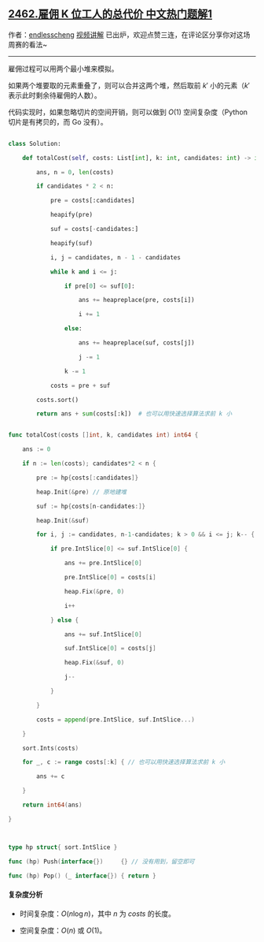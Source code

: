 ## [2462.雇佣 K 位工人的总代价 中文热门题解1](https://leetcode.cn/problems/total-cost-to-hire-k-workers/solutions/100000/liang-ge-zui-xiao-dui-mo-ni-by-endlessch-nagm)

作者：[endlesscheng](https://leetcode.cn/u/endlesscheng)
[视频讲解](https://www.bilibili.com/video/BV1Ld4y1r71H) 已出炉，欢迎点赞三连，在评论区分享你对这场周赛的看法~

---

雇佣过程可以用两个最小堆来模拟。

如果两个堆要取的元素重叠了，则可以合并这两个堆，然后取前 $k'$ 小的元素（$k'$ 表示此时剩余待雇佣的人数）。

代码实现时，如果忽略切片的空间开销，则可以做到 $O(1)$ 空间复杂度（Python 切片是有拷贝的，而 Go 没有）。

```py [sol1-Python3]
class Solution:
    def totalCost(self, costs: List[int], k: int, candidates: int) -> int:
        ans, n = 0, len(costs)
        if candidates * 2 < n:
            pre = costs[:candidates]
            heapify(pre)
            suf = costs[-candidates:]
            heapify(suf)
            i, j = candidates, n - 1 - candidates
            while k and i <= j:
                if pre[0] <= suf[0]:
                    ans += heapreplace(pre, costs[i])
                    i += 1
                else:
                    ans += heapreplace(suf, costs[j])
                    j -= 1
                k -= 1
            costs = pre + suf
        costs.sort()
        return ans + sum(costs[:k])  # 也可以用快速选择算法求前 k 小
```

```go [sol1-Go]
func totalCost(costs []int, k, candidates int) int64 {
	ans := 0
	if n := len(costs); candidates*2 < n {
		pre := hp{costs[:candidates]}
		heap.Init(&pre) // 原地建堆
		suf := hp{costs[n-candidates:]}
		heap.Init(&suf)
		for i, j := candidates, n-1-candidates; k > 0 && i <= j; k-- {
			if pre.IntSlice[0] <= suf.IntSlice[0] {
				ans += pre.IntSlice[0]
				pre.IntSlice[0] = costs[i]
				heap.Fix(&pre, 0)
				i++
			} else {
				ans += suf.IntSlice[0]
				suf.IntSlice[0] = costs[j]
				heap.Fix(&suf, 0)
				j--
			}
		}
		costs = append(pre.IntSlice, suf.IntSlice...)
	}
	sort.Ints(costs)
	for _, c := range costs[:k] { // 也可以用快速选择算法求前 k 小
		ans += c
	}
	return int64(ans)
}

type hp struct{ sort.IntSlice }
func (hp) Push(interface{})     {} // 没有用到，留空即可
func (hp) Pop() (_ interface{}) { return }
```

#### 复杂度分析

- 时间复杂度：$O(n\log n)$，其中 $n$ 为 $\textit{costs}$ 的长度。
- 空间复杂度：$O(n)$ 或 $O(1)$。

